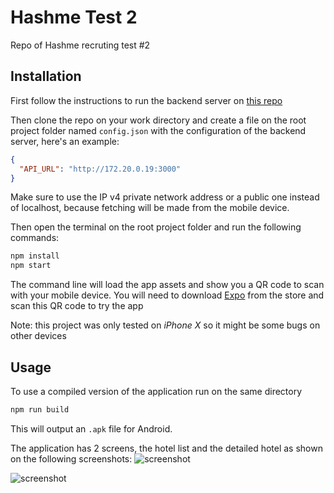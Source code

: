 # Hashme Test 2

Repo of Hashme recruting test #2

## Installation
First follow the instructions to run the backend server on [this repo](https://github.com/fmiras/hashme-test-1)

Then clone the repo on your work directory and create a file on the root project folder named `config.json` with the configuration of the backend server, here's an example:
```json
{
  "API_URL": "http://172.20.0.19:3000"
}
```
Make sure to use the IP v4 private network address or a public one instead of localhost, because fetching will be made from the mobile device.


Then open the terminal on the root project folder and run the following commands:
```bash
npm install
npm start
```
The command line will load the app assets and show you a QR code to scan with your mobile device. You will need to download [Expo](https://expo.io) from the store and scan this QR code to try the app

Note: this project was only tested on *iPhone X* so it might be some bugs on other devices

## Usage
To use a compiled version of the application run on the same directory
```bash
npm run build
```

This will output an `.apk` file for Android.

The application has 2 screens, the hotel list and the detailed hotel as shown on the following screenshots:
![screenshot](https://i.imgur.com/bvLO6aJ.jpg)

![screenshot](https://i.imgur.com/D30bXe1.jpg)
